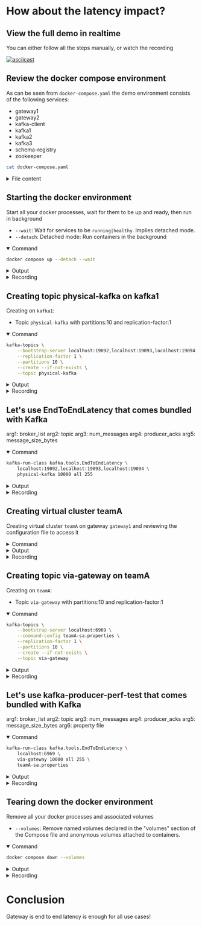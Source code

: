 # How about the latency impact?



## View the full demo in realtime




You can either follow all the steps manually, or watch the recording

[![asciicast](https://asciinema.org/a/88s2wIb9RRrb1jmntgoE2VAfv.svg)](https://asciinema.org/a/88s2wIb9RRrb1jmntgoE2VAfv)

## Review the docker compose environment

As can be seen from `docker-compose.yaml` the demo environment consists of the following services:

* gateway1
* gateway2
* kafka-client
* kafka1
* kafka2
* kafka3
* schema-registry
* zookeeper

```sh
cat docker-compose.yaml
```

<details>
<summary>File content</summary>

```yaml
version: '3.7'
services:
  zookeeper:
    image: confluentinc/cp-zookeeper:latest
    hostname: zookeeper
    container_name: zookeeper
    environment:
      ZOOKEEPER_CLIENT_PORT: 2801
      ZOOKEEPER_TICK_TIME: 2000
    healthcheck:
      test: nc -zv 0.0.0.0 2801 || exit 1
      interval: 5s
      retries: 25
  kafka1:
    hostname: kafka1
    container_name: kafka1
    image: confluentinc/cp-kafka:latest
    ports:
    - 19092:19092
    environment:
      KAFKA_BROKER_ID: 1
      KAFKA_ZOOKEEPER_CONNECT: zookeeper:2801
      KAFKA_LISTENERS: INTERNAL://:9092,EXTERNAL_SAME_HOST://:19092
      KAFKA_ADVERTISED_LISTENERS: INTERNAL://kafka1:9092,EXTERNAL_SAME_HOST://localhost:19092
      KAFKA_LISTENER_SECURITY_PROTOCOL_MAP: INTERNAL:PLAINTEXT,EXTERNAL_SAME_HOST:PLAINTEXT
      KAFKA_INTER_BROKER_LISTENER_NAME: INTERNAL
      KAFKA_GROUP_INITIAL_REBALANCE_DELAY_MS: 0
      KAFKA_LOG4J_LOGGERS: kafka.authorizer.logger=INFO
      KAFKA_LOG4J_ROOT_LOGLEVEL: WARN
      KAFKA_AUTO_CREATE_TOPICS_ENABLE: false
    depends_on:
      zookeeper:
        condition: service_healthy
    healthcheck:
      test: nc -zv kafka1 9092 || exit 1
      interval: 5s
      retries: 25
  kafka2:
    hostname: kafka2
    container_name: kafka2
    image: confluentinc/cp-kafka:latest
    ports:
    - 19093:19093
    environment:
      KAFKA_BROKER_ID: 2
      KAFKA_ZOOKEEPER_CONNECT: zookeeper:2801
      KAFKA_LISTENERS: INTERNAL://:9093,EXTERNAL_SAME_HOST://:19093
      KAFKA_ADVERTISED_LISTENERS: INTERNAL://kafka2:9093,EXTERNAL_SAME_HOST://localhost:19093
      KAFKA_LISTENER_SECURITY_PROTOCOL_MAP: INTERNAL:PLAINTEXT,EXTERNAL_SAME_HOST:PLAINTEXT
      KAFKA_INTER_BROKER_LISTENER_NAME: INTERNAL
      KAFKA_GROUP_INITIAL_REBALANCE_DELAY_MS: 0
      KAFKA_LOG4J_LOGGERS: kafka.authorizer.logger=INFO
      KAFKA_LOG4J_ROOT_LOGLEVEL: WARN
      KAFKA_AUTO_CREATE_TOPICS_ENABLE: false
    depends_on:
      zookeeper:
        condition: service_healthy
    healthcheck:
      test: nc -zv kafka2 9093 || exit 1
      interval: 5s
      retries: 25
  kafka3:
    image: confluentinc/cp-kafka:latest
    hostname: kafka3
    container_name: kafka3
    ports:
    - 19094:19094
    environment:
      KAFKA_BROKER_ID: 3
      KAFKA_ZOOKEEPER_CONNECT: zookeeper:2801
      KAFKA_LISTENERS: INTERNAL://:9094,EXTERNAL_SAME_HOST://:19094
      KAFKA_ADVERTISED_LISTENERS: INTERNAL://kafka3:9094,EXTERNAL_SAME_HOST://localhost:19094
      KAFKA_LISTENER_SECURITY_PROTOCOL_MAP: INTERNAL:PLAINTEXT,EXTERNAL_SAME_HOST:PLAINTEXT
      KAFKA_INTER_BROKER_LISTENER_NAME: INTERNAL
      KAFKA_GROUP_INITIAL_REBALANCE_DELAY_MS: 0
      KAFKA_LOG4J_LOGGERS: kafka.authorizer.logger=INFO
      KAFKA_LOG4J_ROOT_LOGLEVEL: WARN
      KAFKA_AUTO_CREATE_TOPICS_ENABLE: false
    depends_on:
      zookeeper:
        condition: service_healthy
    healthcheck:
      test: nc -zv kafka3 9094 || exit 1
      interval: 5s
      retries: 25
  schema-registry:
    image: confluentinc/cp-schema-registry:latest
    hostname: schema-registry
    container_name: schema-registry
    ports:
    - 8081:8081
    environment:
      SCHEMA_REGISTRY_HOST_NAME: schema-registry
      SCHEMA_REGISTRY_KAFKASTORE_BOOTSTRAP_SERVERS: kafka1:9092,kafka2:9093,kafka3:9094
      SCHEMA_REGISTRY_LOG4J_ROOT_LOGLEVEL: WARN
      SCHEMA_REGISTRY_LISTENERS: http://0.0.0.0:8081
      SCHEMA_REGISTRY_KAFKASTORE_TOPIC: _schemas
      SCHEMA_REGISTRY_SCHEMA_REGISTRY_GROUP_ID: schema-registry
    volumes:
    - type: bind
      source: .
      target: /clientConfig
      read_only: true
    depends_on:
      kafka1:
        condition: service_healthy
      kafka2:
        condition: service_healthy
      kafka3:
        condition: service_healthy
    healthcheck:
      test: nc -zv schema-registry 8081 || exit 1
      interval: 5s
      retries: 25
  gateway1:
    image: conduktor/conduktor-gateway:3.0.0
    hostname: gateway1
    container_name: gateway1
    environment:
      KAFKA_BOOTSTRAP_SERVERS: kafka1:9092,kafka2:9093,kafka3:9094
      GATEWAY_ADVERTISED_HOST: localhost
      GATEWAY_MODE: VCLUSTER
      GATEWAY_SECURITY_PROTOCOL: SASL_PLAINTEXT
      GATEWAY_FEATURE_FLAGS_ANALYTICS: false
    depends_on:
      kafka1:
        condition: service_healthy
      kafka2:
        condition: service_healthy
      kafka3:
        condition: service_healthy
    ports:
    - 6969:6969
    - 6970:6970
    - 6971:6971
    - 8888:8888
    healthcheck:
      test: curl localhost:8888/health
      interval: 5s
      retries: 25
  gateway2:
    image: conduktor/conduktor-gateway:3.0.0
    hostname: gateway2
    container_name: gateway2
    environment:
      KAFKA_BOOTSTRAP_SERVERS: kafka1:9092,kafka2:9093,kafka3:9094
      GATEWAY_ADVERTISED_HOST: localhost
      GATEWAY_MODE: VCLUSTER
      GATEWAY_SECURITY_PROTOCOL: SASL_PLAINTEXT
      GATEWAY_FEATURE_FLAGS_ANALYTICS: false
      GATEWAY_START_PORT: 7969
    depends_on:
      kafka1:
        condition: service_healthy
      kafka2:
        condition: service_healthy
      kafka3:
        condition: service_healthy
    ports:
    - 7969:7969
    - 7970:7970
    - 7971:7971
    - 8889:8888
    healthcheck:
      test: curl localhost:8888/health
      interval: 5s
      retries: 25
  kafka-client:
    image: confluentinc/cp-kafka:latest
    hostname: kafka-client
    container_name: kafka-client
    command: sleep infinity
    volumes:
    - type: bind
      source: .
      target: /clientConfig
      read_only: true
networks:
  demo: null
```

</details>

## Starting the docker environment

Start all your docker processes, wait for them to be up and ready, then run in background

* `--wait`: Wait for services to be `running|healthy`. Implies detached mode.
* `--detach`: Detached mode: Run containers in the background

<details open>
<summary>Command</summary>



```sh
docker compose up --detach --wait
```



</details>
<details>
<summary>Output</summary>

```
 Network latency_default  Creating
 Network latency_default  Created
 Container zookeeper  Creating
 Container kafka-client  Creating
 Container kafka-client  Created
 Container zookeeper  Created
 Container kafka2  Creating
 Container kafka1  Creating
 Container kafka3  Creating
 Container kafka1  Created
 Container kafka3  Created
 Container kafka2  Created
 Container gateway2  Creating
 Container schema-registry  Creating
 Container gateway1  Creating
 Container gateway2  Created
 Container gateway1  Created
 Container schema-registry  Created
 Container zookeeper  Starting
 Container kafka-client  Starting
 Container kafka-client  Started
 Container zookeeper  Started
 Container zookeeper  Waiting
 Container zookeeper  Waiting
 Container zookeeper  Waiting
 Container zookeeper  Healthy
 Container kafka2  Starting
 Container zookeeper  Healthy
 Container kafka3  Starting
 Container zookeeper  Healthy
 Container kafka1  Starting
 Container kafka2  Started
 Container kafka1  Started
 Container kafka3  Started
 Container kafka3  Waiting
 Container kafka1  Waiting
 Container kafka2  Waiting
 Container kafka3  Waiting
 Container kafka1  Waiting
 Container kafka2  Waiting
 Container kafka3  Waiting
 Container kafka1  Waiting
 Container kafka2  Waiting
 Container kafka1  Healthy
 Container kafka2  Healthy
 Container kafka1  Healthy
 Container kafka2  Healthy
 Container kafka1  Healthy
 Container kafka3  Healthy
 Container gateway1  Starting
 Container kafka3  Healthy
 Container gateway2  Starting
 Container kafka2  Healthy
 Container kafka3  Healthy
 Container schema-registry  Starting
 Container gateway1  Started
 Container schema-registry  Started
 Container gateway2  Started
 Container kafka-client  Waiting
 Container zookeeper  Waiting
 Container kafka1  Waiting
 Container kafka2  Waiting
 Container kafka3  Waiting
 Container schema-registry  Waiting
 Container gateway1  Waiting
 Container gateway2  Waiting
 Container kafka-client  Healthy
 Container kafka1  Healthy
 Container kafka3  Healthy
 Container kafka2  Healthy
 Container zookeeper  Healthy
 Container schema-registry  Healthy
 Container gateway2  Healthy
 Container gateway1  Healthy

```

</details>
<details>
<summary>Recording</summary>

[![asciicast](https://asciinema.org/a/4NTlePh1ySKRmsO9o3hlLyvU3.svg)](https://asciinema.org/a/4NTlePh1ySKRmsO9o3hlLyvU3)

</details>

## Creating topic physical-kafka on kafka1

Creating on `kafka1`:

* Topic `physical-kafka` with partitions:10 and replication-factor:1

<details open>
<summary>Command</summary>



```sh
kafka-topics \
    --bootstrap-server localhost:19092,localhost:19093,localhost:19094 \
    --replication-factor 1 \
    --partitions 10 \
    --create --if-not-exists \
    --topic physical-kafka
```



</details>
<details>
<summary>Output</summary>

```
Created topic physical-kafka.

```

</details>
<details>
<summary>Recording</summary>

[![asciicast](https://asciinema.org/a/D3fGfLPs78pUX6XZzyotVBhp1.svg)](https://asciinema.org/a/D3fGfLPs78pUX6XZzyotVBhp1)

</details>

## Let's use EndToEndLatency that comes bundled with Kafka

arg1: broker_list 
arg2: topic 
arg3: num_messages 
arg4: producer_acks
arg5: message_size_bytes

<details open>
<summary>Command</summary>



```sh
kafka-run-class kafka.tools.EndToEndLatency \
    localhost:19092,localhost:19093,localhost:19094 \
    physical-kafka 10000 all 255
```



</details>
<details>
<summary>Output</summary>

```
WARNING: The 'kafka.tools' package is deprecated and will change to 'org.apache.kafka.tools' in the next major release.
0	47.436082999999996
1000	3.0687919999999997
2000	1.7105409999999999
3000	1.9645
4000	1.258417
5000	1.179958
6000	1.061375
7000	0.779625
8000	3.82475
9000	0.947708
Avg latency: 1,8176 ms
Percentiles: 50th = 1, 99th = 8, 99.9th = 24

```

</details>
<details>
<summary>Recording</summary>

[![asciicast](https://asciinema.org/a/2eobsEjPVeL0rKXd6L9DGwWEP.svg)](https://asciinema.org/a/2eobsEjPVeL0rKXd6L9DGwWEP)

</details>

## Creating virtual cluster teamA

Creating virtual cluster `teamA` on gateway `gateway1` and reviewing the configuration file to access it

<details>
<summary>Command</summary>



```sh
# Generate virtual cluster teamA with service account sa
token=$(curl \
    --request POST "http://localhost:8888/admin/vclusters/v1/vcluster/teamA/username/sa" \
    --header 'Content-Type: application/json' \
    --user 'admin:conduktor' \
    --silent \
    --data-raw '{"lifeTimeSeconds": 7776000}' | jq -r ".token")

# Create access file
echo  """
bootstrap.servers=localhost:6969
security.protocol=SASL_PLAINTEXT
sasl.mechanism=PLAIN
sasl.jaas.config=org.apache.kafka.common.security.plain.PlainLoginModule required username='sa' password='$token';
""" > teamA-sa.properties

# Review file
cat teamA-sa.properties
```



</details>
<details>
<summary>Output</summary>

```

bootstrap.servers=localhost:6969
security.protocol=SASL_PLAINTEXT
sasl.mechanism=PLAIN
sasl.jaas.config=org.apache.kafka.common.security.plain.PlainLoginModule required username='sa' password='eyJhbGciOiJIUzI1NiJ9.eyJ1c2VybmFtZSI6InNhIiwidmNsdXN0ZXIiOiJ0ZWFtQSIsImV4cCI6MTcyMDQ3NzYzN30.hgWWOZ0NO2YCqrFBhWC0Sonpn2PSg6R4FmVdYeZSIMs';


```

</details>
<details>
<summary>Recording</summary>

[![asciicast](https://asciinema.org/a/LxjZs3SmIe0DUGYe4WRI7s5Ut.svg)](https://asciinema.org/a/LxjZs3SmIe0DUGYe4WRI7s5Ut)

</details>

## Creating topic via-gateway on teamA

Creating on `teamA`:

* Topic `via-gateway` with partitions:10 and replication-factor:1

<details open>
<summary>Command</summary>



```sh
kafka-topics \
    --bootstrap-server localhost:6969 \
    --command-config teamA-sa.properties \
    --replication-factor 1 \
    --partitions 10 \
    --create --if-not-exists \
    --topic via-gateway
```



</details>
<details>
<summary>Output</summary>

```
Created topic via-gateway.

```

</details>
<details>
<summary>Recording</summary>

[![asciicast](https://asciinema.org/a/g3W00a7NgpFGhb9gtW2KEUcUf.svg)](https://asciinema.org/a/g3W00a7NgpFGhb9gtW2KEUcUf)

</details>

## Let's use kafka-producer-perf-test that comes bundled with Kafka

arg1: broker_list 
arg2: topic 
arg3: num_messages 
arg4: producer_acks
arg5: message_size_bytes
arg6: property file

<details open>
<summary>Command</summary>



```sh
kafka-run-class kafka.tools.EndToEndLatency \
    localhost:6969 \
    via-gateway 10000 all 255 \
    teamA-sa.properties
```



</details>
<details>
<summary>Output</summary>

```
WARNING: The 'kafka.tools' package is deprecated and will change to 'org.apache.kafka.tools' in the next major release.
0	76.104875
1000	3.2898330000000002
2000	1.66875
3000	2.243625
4000	1.8816659999999998
5000	2.032
6000	1.718
7000	1.838209
8000	2.036
9000	1.6083340000000002
Avg latency: 2,6374 ms
Percentiles: 50th = 1, 99th = 12, 99.9th = 38

```

</details>
<details>
<summary>Recording</summary>

[![asciicast](https://asciinema.org/a/wyofDkZpzFRycyhdUT4pAsICZ.svg)](https://asciinema.org/a/wyofDkZpzFRycyhdUT4pAsICZ)

</details>

## Tearing down the docker environment

Remove all your docker processes and associated volumes

* `--volumes`: Remove named volumes declared in the "volumes" section of the Compose file and anonymous volumes attached to containers.

<details open>
<summary>Command</summary>



```sh
docker compose down --volumes
```



</details>
<details>
<summary>Output</summary>

```
 Container schema-registry  Stopping
 Container gateway1  Stopping
 Container gateway2  Stopping
 Container kafka-client  Stopping
 Container gateway2  Stopped
 Container gateway2  Removing
 Container gateway2  Removed
 Container gateway1  Stopped
 Container gateway1  Removing
 Container gateway1  Removed
 Container schema-registry  Stopped
 Container schema-registry  Removing
 Container schema-registry  Removed
 Container kafka1  Stopping
 Container kafka2  Stopping
 Container kafka3  Stopping
 Container kafka2  Stopped
 Container kafka2  Removing
 Container kafka2  Removed
 Container kafka1  Stopped
 Container kafka1  Removing
 Container kafka1  Removed
 Container kafka-client  Stopped
 Container kafka-client  Removing
 Container kafka-client  Removed
 Container kafka3  Stopped
 Container kafka3  Removing
 Container kafka3  Removed
 Container zookeeper  Stopping
 Container zookeeper  Stopped
 Container zookeeper  Removing
 Container zookeeper  Removed
 Network latency_default  Removing
 Network latency_default  Removed

```

</details>
<details>
<summary>Recording</summary>

[![asciicast](https://asciinema.org/a/0KQypt68t57zDqcfVXb5J0vGX.svg)](https://asciinema.org/a/0KQypt68t57zDqcfVXb5J0vGX)

</details>

# Conclusion

Gateway is end to end latency is enough for all use cases!

